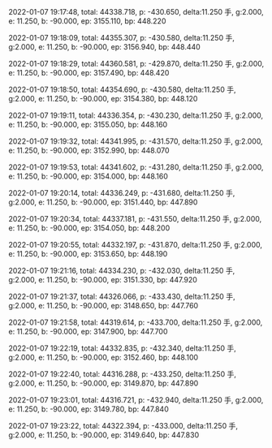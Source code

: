 2022-01-07 19:17:48, total: 44338.718, p: -430.650, delta:11.250 手, g:2.000, e: 11.250, b: -90.000, ep: 3155.110, bp: 448.220

2022-01-07 19:18:09, total: 44355.307, p: -430.580, delta:11.250 手, g:2.000, e: 11.250, b: -90.000, ep: 3156.940, bp: 448.440

2022-01-07 19:18:29, total: 44360.581, p: -429.870, delta:11.250 手, g:2.000, e: 11.250, b: -90.000, ep: 3157.490, bp: 448.420

2022-01-07 19:18:50, total: 44354.690, p: -430.580, delta:11.250 手, g:2.000, e: 11.250, b: -90.000, ep: 3154.380, bp: 448.120

2022-01-07 19:19:11, total: 44336.354, p: -430.230, delta:11.250 手, g:2.000, e: 11.250, b: -90.000, ep: 3155.050, bp: 448.160

2022-01-07 19:19:32, total: 44341.995, p: -431.570, delta:11.250 手, g:2.000, e: 11.250, b: -90.000, ep: 3152.990, bp: 448.070

2022-01-07 19:19:53, total: 44341.602, p: -431.280, delta:11.250 手, g:2.000, e: 11.250, b: -90.000, ep: 3154.000, bp: 448.160

2022-01-07 19:20:14, total: 44336.249, p: -431.680, delta:11.250 手, g:2.000, e: 11.250, b: -90.000, ep: 3151.440, bp: 447.890

2022-01-07 19:20:34, total: 44337.181, p: -431.550, delta:11.250 手, g:2.000, e: 11.250, b: -90.000, ep: 3154.050, bp: 448.200

2022-01-07 19:20:55, total: 44332.197, p: -431.870, delta:11.250 手, g:2.000, e: 11.250, b: -90.000, ep: 3153.650, bp: 448.190

2022-01-07 19:21:16, total: 44334.230, p: -432.030, delta:11.250 手, g:2.000, e: 11.250, b: -90.000, ep: 3151.330, bp: 447.920

2022-01-07 19:21:37, total: 44326.066, p: -433.430, delta:11.250 手, g:2.000, e: 11.250, b: -90.000, ep: 3148.650, bp: 447.760

2022-01-07 19:21:58, total: 44319.614, p: -433.700, delta:11.250 手, g:2.000, e: 11.250, b: -90.000, ep: 3147.900, bp: 447.700

2022-01-07 19:22:19, total: 44332.835, p: -432.340, delta:11.250 手, g:2.000, e: 11.250, b: -90.000, ep: 3152.460, bp: 448.100

2022-01-07 19:22:40, total: 44316.288, p: -433.250, delta:11.250 手, g:2.000, e: 11.250, b: -90.000, ep: 3149.870, bp: 447.890

2022-01-07 19:23:01, total: 44316.721, p: -432.940, delta:11.250 手, g:2.000, e: 11.250, b: -90.000, ep: 3149.780, bp: 447.840

2022-01-07 19:23:22, total: 44322.394, p: -433.000, delta:11.250 手, g:2.000, e: 11.250, b: -90.000, ep: 3149.640, bp: 447.830